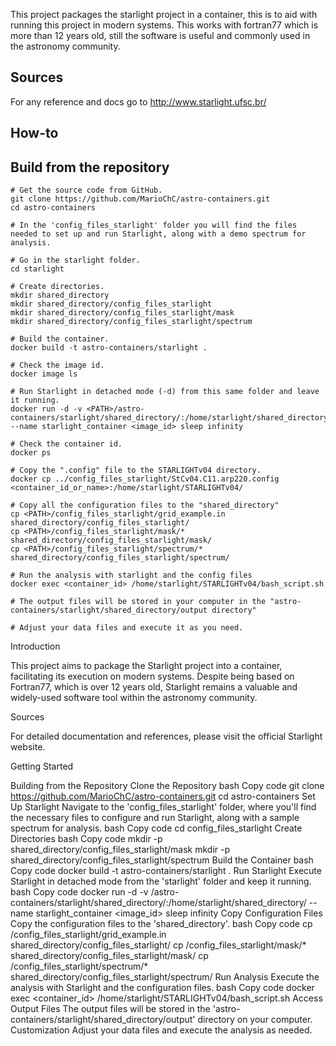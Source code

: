This project packages the starlight project in a container,
this is to aid with running this project in modern
systems. This works with fortran77 which is more than 12 years
old, still the software is useful and commonly used in the astronomy
community.

## Sources

For any reference and docs go to http://www.starlight.ufsc.br/

## How-to

## Build from the repository
```
# Get the source code from GitHub.
git clone https://github.com/MarioChC/astro-containers.git
cd astro-containers

# In the 'config_files_starlight' folder you will find the files needed to set up and run Starlight, along with a demo spectrum for analysis.

# Go in the starlight folder.
cd starlight

# Create directories.
mkdir shared_directory
mkdir shared_directory/config_files_starlight
mkdir shared_directory/config_files_starlight/mask
mkdir shared_directory/config_files_starlight/spectrum

# Build the container.
docker build -t astro-containers/starlight .

# Check the image id. 
docker image ls

# Run Starlight in detached mode (-d) from this same folder and leave it running.
docker run -d -v <PATH>/astro-containers/starlight/shared_directory/:/home/starlight/shared_directory/ --name starlight_container <image_id> sleep infinity

# Check the container id.
docker ps

# Copy the ".config" file to the STARLIGHTv04 directory.
docker cp ../config_files_starlight/StCv04.C11.arp220.config <container_id_or_name>:/home/starlight/STARLIGHTv04/

# Copy all the configuration files to the "shared_directory"
cp <PATH>/config_files_starlight/grid_example.in shared_directory/config_files_starlight/
cp <PATH>/config_files_starlight/mask/* shared_directory/config_files_starlight/mask/
cp <PATH>/config_files_starlight/spectrum/* shared_directory/config_files_starlight/spectrum/

# Run the analysis with starlight and the config files
docker exec <container_id> /home/starlight/STARLIGHTv04/bash_script.sh

# The output files will be stored in your computer in the "astro-containers/starlight/shared_directory/output directory"

# Adjust your data files and execute it as you need.
```
Introduction

This project aims to package the Starlight project into a container, facilitating its execution on modern systems. Despite being based on Fortran77, which is over 12 years old, Starlight remains a valuable and widely-used software tool within the astronomy community.

Sources

For detailed documentation and references, please visit the official Starlight website.

Getting Started

Building from the Repository
Clone the Repository
bash
Copy code
git clone https://github.com/MarioChC/astro-containers.git
cd astro-containers
Set Up Starlight
Navigate to the 'config_files_starlight' folder, where you'll find the necessary files to configure and run Starlight, along with a sample spectrum for analysis.
bash
Copy code
cd config_files_starlight
Create Directories
bash
Copy code
mkdir -p shared_directory/config_files_starlight/mask
mkdir -p shared_directory/config_files_starlight/spectrum
Build the Container
bash
Copy code
docker build -t astro-containers/starlight .
Run Starlight
Execute Starlight in detached mode from the 'starlight' folder and keep it running.
bash
Copy code
docker run -d -v <PATH>/astro-containers/starlight/shared_directory/:/home/starlight/shared_directory/ --name starlight_container <image_id> sleep infinity
Copy Configuration Files
Copy the configuration files to the 'shared_directory'.
bash
Copy code
cp <PATH>/config_files_starlight/grid_example.in shared_directory/config_files_starlight/
cp <PATH>/config_files_starlight/mask/* shared_directory/config_files_starlight/mask/
cp <PATH>/config_files_starlight/spectrum/* shared_directory/config_files_starlight/spectrum/
Run Analysis
Execute the analysis with Starlight and the configuration files.
bash
Copy code
docker exec <container_id> /home/starlight/STARLIGHTv04/bash_script.sh
Access Output Files
The output files will be stored in the 'astro-containers/starlight/shared_directory/output' directory on your computer.
Customization
Adjust your data files and execute the analysis as needed.
